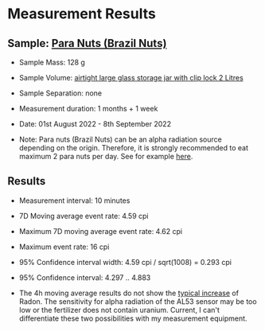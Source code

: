  
# Measurement Results


## Sample: 	[Para Nuts (Brazil Nuts)](https://www.aldi-sued.de/de/p.farmer-paranusskerne--g.490000000000054314.html)


- Sample Mass: 128 g

- Sample Volume: [airtight large glass storage jar with clip lock 2 Litres](https://www.amazon.de/-/en/gp/product/B0055KE15A)

- Sample Separation: none

- Measurement duration: 1 months + 1 week

- Date: 01st August 2022 - 8th September 2022

- Note: Para nuts (Brazil Nuts) can be an alpha radiation source depending on the origin. Therefore, it is strongly recommended to eat maximum 2 para nuts per day. See for example [here](https://www.bfs.de/EN/topics/ion/environment/foodstuffs/radioactivity-food/radioactivity-food.html).



## Results

- Measurement interval: 10 minutes
- 7D Moving average event rate: 4.59 cpi
- Maximum 7D moving average event rate: 4.62 cpi
- Maximum event rate: 16 cpi
- 95% Confidence interval width: 4.59 cpi / sqrt(1008) = 0.293 cpi
- 95% Confidence interval: 4.297 .. 4.883


- The 4h moving average results do not show the [typical increase](http://www.opengeiger.de/RadonDuenger/RadonDuenger.html) of  Radon. The sensitivity for alpha radiation of the AL53 sensor may be too low or the fertilizer does not contain uranium. Current, I can't differentiate these two possibilities with my measurement equipment.